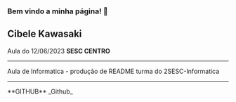### Bem vindo a minha página! 👋
<h2> Cibele Kawasaki </h2>
Aula do 12/06/2023
<b>SESC CENTRO</b>
<hr>
Aula de Informatica - produção de README 
turma do 2SESC-Informatica
<hr>
**GITHUB**
_Github_

<!--
**CibeleKawasakiNinja/CibeleKawasakiNinja** is a ✨ _special_ ✨ repository because its `README.md` (this file) appears on your GitHub profile.

Here are some ideas to get you started:

- 🔭 I’m currently working on ...
- 🌱 I’m currently learning ...
- 👯 I’m looking to collaborate on ...
- 🤔 I’m looking for help with ...
- 💬 Ask me about ...
- 📫 How to reach me: ...
- 😄 Pronouns: ...
- ⚡ Fun fact: ...
-->
